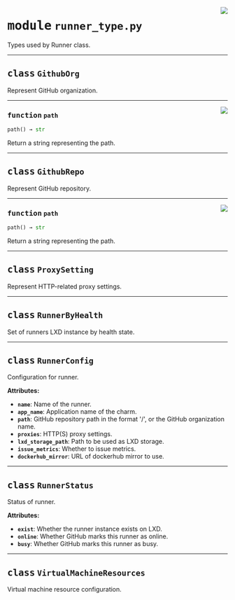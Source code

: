 <!-- markdownlint-disable -->

<a href="../src/runner_type.py#L0"><img align="right" style="float:right;" src="https://img.shields.io/badge/-source-cccccc?style=flat-square"></a>

# <kbd>module</kbd> `runner_type.py`
Types used by Runner class. 



---

## <kbd>class</kbd> `GithubOrg`
Represent GitHub organization. 




---

<a href="../src/runner_type.py#L47"><img align="right" style="float:right;" src="https://img.shields.io/badge/-source-cccccc?style=flat-square"></a>

### <kbd>function</kbd> `path`

```python
path() → str
```

Return a string representing the path. 


---

## <kbd>class</kbd> `GithubRepo`
Represent GitHub repository. 




---

<a href="../src/runner_type.py#L35"><img align="right" style="float:right;" src="https://img.shields.io/badge/-source-cccccc?style=flat-square"></a>

### <kbd>function</kbd> `path`

```python
path() → str
```

Return a string representing the path. 


---

## <kbd>class</kbd> `ProxySetting`
Represent HTTP-related proxy settings. 





---

## <kbd>class</kbd> `RunnerByHealth`
Set of runners LXD instance by health state. 





---

## <kbd>class</kbd> `RunnerConfig`
Configuration for runner. 



**Attributes:**
 
 - <b>`name`</b>:  Name of the runner. 
 - <b>`app_name`</b>:  Application name of the charm. 
 - <b>`path`</b>:  GitHub repository path in the format '<owner>/<repo>', or the GitHub organization  name. 
 - <b>`proxies`</b>:  HTTP(S) proxy settings. 
 - <b>`lxd_storage_path`</b>:  Path to be used as LXD storage. 
 - <b>`issue_metrics`</b>:  Whether to issue metrics. 
 - <b>`dockerhub_mirror`</b>:  URL of dockerhub mirror to use. 





---

## <kbd>class</kbd> `RunnerStatus`
Status of runner. 



**Attributes:**
 
 - <b>`exist`</b>:  Whether the runner instance exists on LXD. 
 - <b>`online`</b>:  Whether GitHub marks this runner as online. 
 - <b>`busy`</b>:  Whether GitHub marks this runner as busy. 





---

## <kbd>class</kbd> `VirtualMachineResources`
Virtual machine resource configuration. 





